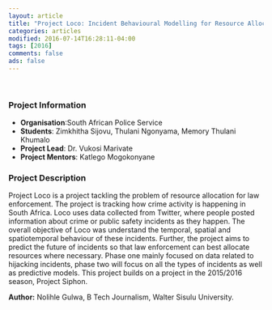 ```yaml
---
layout: article
title: "Project Loco: Incident Behavioural Modelling for Resource Allocation."
categories: articles
modified: 2016-07-14T16:28:11-04:00
tags: [2016]
comments: false
ads: false
---
```

​​
### Project Information

* **Organisation**:South African Police Service
* **Students**: Zimkhitha Sijovu, Thulani Ngonyama, Memory Thulani Khumalo 
* **Project Lead**: Dr. Vukosi Marivate
* **Project Mentors**: Katlego Mogokonyane

### Project Description

​Project Loco is a project tackling the problem of resource allocation for law enforcement. The project is tracking how crime activity is happening in South Africa. Loco uses data collected from Twitter, where people posted information about crime or public safety incidents as they happen. The overall objective of Loco was understand the temporal, spatial and spatiotemporal behaviour of these incidents. Further, the project aims to predict the future of incidents so that law enforcement can best allocate resources where necessary. Phase one mainly focused on data related to hijacking incidents, phase two will focus on all the types of incidents as well as predictive models. This project builds on a project in the 2015/2016 season, Project Siphon.​

**Author:** Nolihle Gulwa, B Tech Journalism, Walter Sisulu University.
